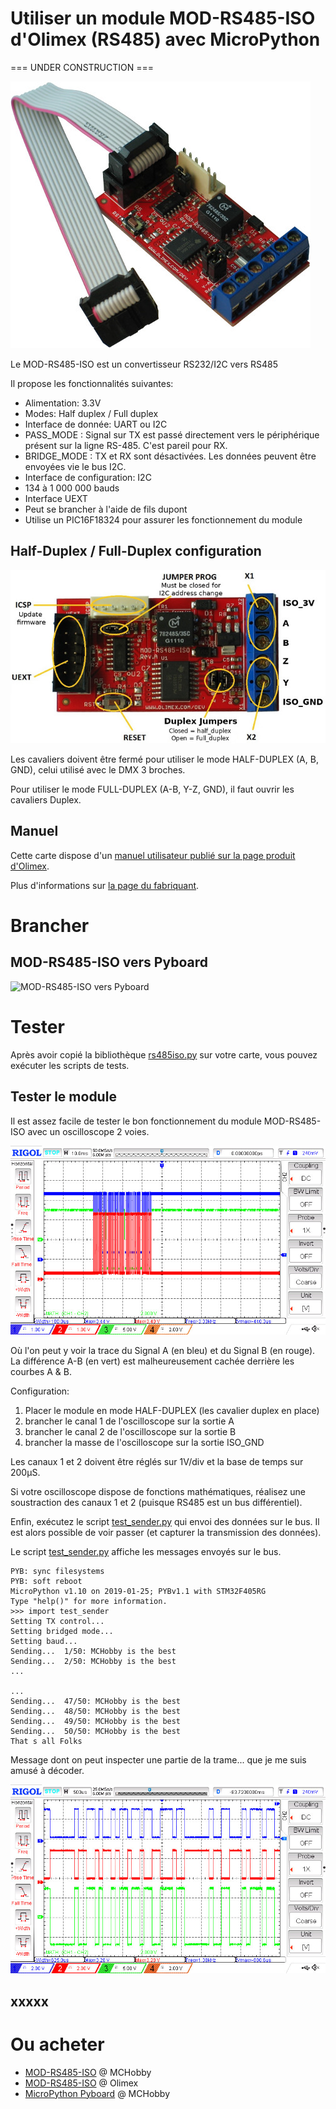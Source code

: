 # Utiliser un module MOD-RS485-ISO d'Olimex (RS485) avec MicroPython

=== UNDER CONSTRUCTION ===

![MOD-RS485-ISO](docs/_static/mod-rs485-iso.jpg)

Le MOD-RS485-ISO est un convertisseur RS232/I2C vers RS485

Il propose les fonctionnalités suivantes:
* Alimentation: 3.3V
* Modes: Half duplex / Full duplex
* Interface de donnée: UART ou I2C
 * PASS_MODE : Signal sur TX est passé directement vers le périphérique présent sur la ligne RS-485. C'est pareil pour RX.
 * BRIDGE_MODE : TX et RX sont désactivées. Les données peuvent être envoyées vie le bus I2C.
* Interface de configuration: I2C
* 134 à 1 000 000 bauds
* Interface UEXT
* Peut se brancher à l'aide de fils dupont
* Utilise un PIC16F18324 pour assurer les fonctionnement du module

## Half-Duplex / Full-Duplex configuration

![MOD-RS485-ISO details](docs/_static/mod-rs485-iso-details.jpg)

Les cavaliers doivent être fermé pour utiliser le mode HALF-DUPLEX (A, B, GND), celui utilisé avec le DMX 3 broches.

Pour utiliser le mode FULL-DUPLEX (A-B, Y-Z, GND), il faut ouvrir les cavaliers Duplex.

## Manuel

Cette carte dispose d'un [manuel utilisateur publié sur la page produit d'Olimex](https://www.olimex.com/Products/Modules/Interface/MOD-RS485-ISO/resources/MOD-RS485-ISO-UM.pdf).

Plus d'informations sur [la page du fabriquant](https://www.olimex.com/Products/Modules/Interface/MOD-RS485-ISO/open-source-hardware).

# Brancher

## MOD-RS485-ISO vers Pyboard

![MOD-RS485-ISO vers Pyboard](docs/static/MOD-RS485-ISO-to-pyboard.jpg)

# Tester

Après avoir copié la bibliothèque [rs485iso.py](lib/rs485iso.py) sur votre carte, vous pouvez exécuter les scripts de tests.

## Tester le module

Il est assez facile de tester le bon fonctionnement du module MOD-RS485-ISO avec un oscilloscope 2 voies.

![RS485 sur oscilloscope](docs/_static/mod-rs485-iso-scope-00.jpg)

Où l'on peut y voir la trace du Signal A (en bleu) et du Signal B (en rouge). La différence A-B (en vert) est malheureusement cachée derrière les courbes A & B.

Configuration:
1. Placer le module en mode HALF-DUPLEX (les cavalier duplex en place)
2. brancher le canal 1 de l'oscilloscope sur la sortie A
3. brancher le canal 2 de l'oscilloscope sur la sortie B
4. brancher la masse de l'oscilloscope sur la sortie ISO_GND

Les canaux 1 et 2 doivent être réglés sur 1V/div et la base de temps sur 200µS.

Si votre oscilloscope dispose de fonctions mathématiques, réalisez une soustraction des canaux 1 et 2 (puisque RS485 est un bus différentiel).

Enfin, exécutez le script [test_sender.py](examples/test_sender.py) qui envoi des données sur le bus. Il est alors possible de voir passer (et capturer la transmission des données).

Le script [test_sender.py](examples/test_sender.py) affiche les messages envoyés sur le bus.

```
PYB: sync filesystems
PYB: soft reboot
MicroPython v1.10 on 2019-01-25; PYBv1.1 with STM32F405RG
Type "help()" for more information.
>>> import test_sender
Setting TX control...
Setting bridged mode...
Setting baud...
Sending...  1/50: MCHobby is the best
Sending...  2/50: MCHobby is the best
...

...
Sending...  47/50: MCHobby is the best
Sending...  48/50: MCHobby is the best
Sending...  49/50: MCHobby is the best
Sending...  50/50: MCHobby is the best
That s all Folks
```
Message dont on peut inspecter une partie de la trame... que je me suis amusé à décoder.

![RS485 sur oscilloscope](docs/_static/mod-rs485-iso-scope-01.jpg)

## xxxxx

# Ou acheter
* [MOD-RS485-ISO](https://shop.mchobby.be/fr/uext/2104-module-communication-rs485-rs422-isolation-galvanique-uext-3232100021044-olimex.html) @ MCHobby
* [MOD-RS485-ISO](https://www.olimex.com/Products/Modules/Interface/MOD-RS485-ISO/open-source-hardware) @ Olimex
* [MicroPython Pyboard](https://shop.mchobby.be/fr/micropython/570-micropython-pyboard-3232100005709.html) @ MCHobby
